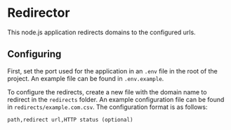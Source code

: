 # Redirector

This node.js application redirects domains to the configured urls.

## Configuring
First, set the port used for the application in an `.env` file in the root of
the project. An example file can be found in `.env.example`.

To configure the redirects, create a new file with the domain name to redirect
in the `redirects` folder. An example configuration file can be found in
`redirects/example.com.csv`. The configuration format is as follows:
```
path,redirect url,HTTP status (optional)
```